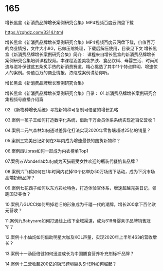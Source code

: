# 165
增长黑盒《新消费品牌增长案例研究合集》MP4视频百度云网盘下载

https://zqhdz.com/3314.html

增长黑盒《新消费品牌增长案例研究合集》MP4视频百度云网盘下载，价值百万的商业情报，文件大小8G，已做压缩处理，下载后解压使用，目录见下文
增长黑盒《新消费品牌增长案例研究合集》简介：
课程来自增长黑盒的新消费品牌增长案例研究合集培训课程视频。本课程涵盖美妆护肤、食品饮料、母婴生活、时尚潮流与滋补保健这五条炙手热的新消费赛道，精心挑选了其中11个特点鲜明、增速惊人的案例。价值百万的商业情报，浓缩成案例讲给你听。

增长黑盒《新消费品牌增长案例研究合集》

增长黑盒《新消费品牌增长案例研究合集》目录：
01.新消费品牌增长案例研究合集视频号直播介绍篇

02.《新物种增长系统》寻找新物种可复制可借鉴的增长策略

03.案例一孩子王如何打造数字化系统，借助千万会员体系系统实现近百亿营收？

04.案例二元气森林如何通过差异化打法实现2020年零售端超过25亿的销量？

05.案例三完美日记如何在3年内成为增速最快的国货新物种？

06.案例四Ubras如何一跃成为内衣榜单Top1

07.案例五Wonderlab如何成为天猫最受女性欢迎的瓶装代餐奶昔品牌？

08.案例六飞鹤如何在1年时间内花掉10个亿举办50万场线下活动，成为下沉市场高端奶粉品牌？

09.案例七花西子如何以东方彩妆特色，打造体验官体系，增速超越完美日记，领跑国货美妆？

10.案例八GUCCI如何甩掉老旧的形象成为千禧一代的潮牌，增长200拿下百亿欧元营收？

11.案例九Babycare如何打通线上线下全域渠道，成为618母婴亲子品牌销售冠军？

12.案例十小仙炖如何借助明星大咖及KOL声量，实现2020年上半年463的营收增长？

13.案例十一汤臣倍健如何迅速成长为中国膳食营养补充剂标杆品牌？

14.案例十二营收超200亿的隐形跨境巨头SHEIN如何崛起？

